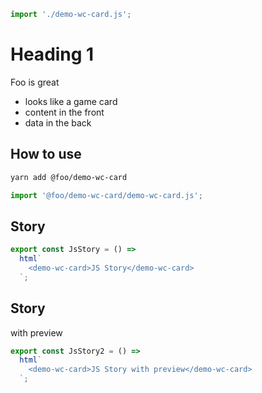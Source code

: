 ```js script
import './demo-wc-card.js';
```

# Heading 1

Foo is great

- looks like a game card
- content in the front
- data in the back

## How to use

```bash
yarn add @foo/demo-wc-card
```

```js
import '@foo/demo-wc-card/demo-wc-card.js';
```

## Story

```js story
export const JsStory = () =>
  html`
    <demo-wc-card>JS Story</demo-wc-card>
  `;
```

## Story

with preview

```js preview-story
export const JsStory2 = () =>
  html`
    <demo-wc-card>JS Story with preview</demo-wc-card>
  `;
```
